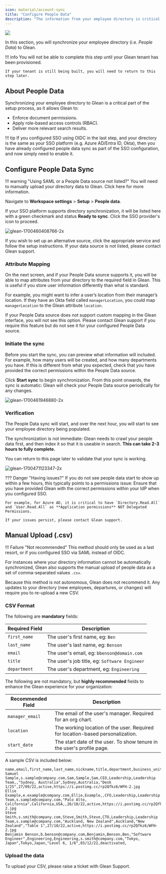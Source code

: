 ```yaml
---
icon: material/account-sync
title: "Configure People Data"
description: "The information from your employee directory is critical for Glean to operate."
---
```

![](assets/people-data.en.20231208144202763.webp)

In this section, you will synchronize your employee directory (i.e. _People Data_) to Glean.

!!! info
    You will not be able to complete this step until your Glean tenant has been provisioned.
    
    If your tenant is still being built, you will need to return to this step later.

## About People Data
Synchronizing your employee directory to Glean is a critical part of the setup process, as it allows Glean to:

* Enforce document permissions.
* Apply role-based access controls (RBAC).
* Deliver more relevant search results.

!!! tip
    If you configured SSO using OIDC in the last step, and your directory is the same as your SSO platform (e.g. Azure AD/Entra ID, Okta), then you have already configured people data sync as part of the SSO configuration, and now simply need to enable it.

## Configure People Data Sync

!!! warning "Using SAML or a People Data source not listed?"
    You will need to manually upload your directory data to Glean. Click here for more information.

Navigate to **Workspace settings** > **Setup** > **People data**.

If your SSO platform supports directory synchronization, it will be listed here with a green checkmark and status **Ready to sync**. Click the SSO provider's icon to proceed.

![glean-1700460408766-2x](assets/people-data.en.20231208144202798.webp)

If you wish to set up an alternative source, click the appropriate service and follow the setup instructions. If your data source is not listed, please contact Glean support.



### Attribute Mapping

On the next screen, and if your People Data source supports it, you will be able to map attributes from your directory to the required field in Glean. This is useful if you store user information differently than what is standard.

For example, you might want to infer a user’s location from their manager’s location. If they have an Okta field called `managerLocation`, you could map `managerLocation` to the Glean attribute `location`.

If your People Data source does not support custom mapping in the Glean interface, you will not see this option. Please contact Glean support if you require this feature but do not see it for your configured People Data source.

<picture>

### Initiate the sync

Before you start the sync, you can preview what information will included. For example, how many users will be created, and how many departments you have. If this is different from what you expected, check that you have provided the correct permissions within the People Data source.

Click **Start sync** to begin synchronization. From this point onwards, the sync is automatic: Glean will check your People Data source periodically for any changes.

![glean-1700461946880-2x](assets/people-data.en.20231208144202822.webp)



### Verification

The People Data sync will start, and over the next hour, you will start to see your employee directory being populated.

The synchronization is not immediate: Glean needs to crawl your people data first, and then index it so that it is useable in search. **This can take 2-3 hours to fully complete.**

You can return to this page later to validate that your sync is working.

![glean-1700471123347-2x](assets/people-data.en.20231208144202848.webp)

??? Danger "Having issues?"
    If you do not see people data start to show up within a few hours, this typically points to a permissions issue: Ensure that you have provided Glean with the correct permissions within your IdP when you configured SSO.
    
    For example, for Azure AD, it is critical to have `Directory.Read.All` and `User.Read.All` as **Application permissions** NOT Delegated Permissions.
    
    If your issues persist, please contact Glean support.

## Manual Upload (.csv)

!!! Failure "Not recommended"
    This method should only be used as a last resort, or if you configured SSO via SAML instead of OIDC.

For instances where your directory information cannot be automatically synchronized, Glean also supports the manual upload of people data as a set of comma-separated values `.csv`.

Because this method is not autonomous, Glean does not recommend it. Any updates to your directory (new employees, departures, or changes) will require you to re-upload a new CSV.

### CSV Format

The following are **mandatory** fields:

| Required Field | Description                                   |
| -------------- | --------------------------------------------- |
| `first_name`   | The user's first name, eg: `Ben`              |
| `last_name`    | The user's last name, eg: `Benson`            |
| `email`        | The user's email, eg: `bbenson@domain.com`    |
| `title`        | The user's job title, eg: `Software Engineer` |
| `department`   | The user's department, eg: `Engineering`      |

The following are not mandatory, but **highly recommended** fields to enhance the Glean experience for your organization:

| Recommended Field | Description                                                  |
| ----------------- | ------------------------------------------------------------ |
| `manager_email`   | The email of the user's manager. Required for an org chart.     |
| `location`        | The working location of the user. Required for location-based personalization. |
| `start_date`      | The start date of the user. To show tenure in the user's profile page. |

A sample CSV is included below:

```csv
name,email,first_name,last_name,nickname,title,department,business_unit,manager_email,location,city,country,desk_location,start_date,status,photo_url
Samuel Sample,s.sample@company.com,Sam,Sample,Sam,CEO,Leadership,Leadership Team,,"Sydney, Australia",Sydney,Australia,"Desk 1/25",27/09/22,active,https://i.postimg.cc/rp2Qfkz6/WFH-2.jpg
Ellie Example,e.example@company.com,Ellie,Example,,CFO,Leadership,Leadership Team,s.sample@company.com,"Palo Alto, California",California,USA,,26/10/22,active,https://i.postimg.cc/rp2Qfkz6/WFH-2.jpg
Steve Smith,s.smith@company.com,Steve,Smith,Steve,CTO,Leadership,Leadership Team,s.sample@company.com,"Auckland, New Zealand",Auckland,"New Zealand","Table 1",27/10/22,active,https://i.postimg.cc/rp2Qfkz6/WFH-2.jpg
Benjamin Benson,b.benson@company.com,Benjamin,Benson,Ben,"Software Engineer",Engineering,Engineering,s.smith@company.com,"Tokyo, Japan",Tokyo,Japan,"Level 6, 1/6",03/12/22,deactivated,
```

### Upload the data

To upload your CSV, please raise a ticket with Glean Support.



